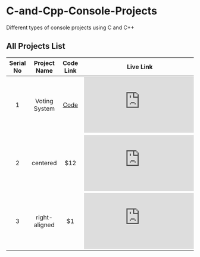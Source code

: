 # C-and-Cpp-Console-Projects
Different types of console projects using C and C++

## All Projects List
| Serial No     |      Project Name      |  Code Link                           | Live Link                          |
|:-------------:|:----------------------:|:------------------------------------:|:----------------------------------:|
| 1             |  Voting System         | [Code]()                                | [![Run on Repl.it](https://repl.it/badge/github/plibither8/2048.cpp)](https://replit.com/@MusfiqDehan/Voting-System?embed=true)                         |
| 2             |    centered            |   $12                                | [![Run on Repl.it](https://repl.it/badge/github/plibither8/2048.cpp)](https://replit.com/@MusfiqDehan/Voting-System?embed=true)                         |
| 3             | right-aligned          |    $1                                | [![Run on Repl.it](https://repl.it/badge/github/plibither8/2048.cpp)](https://replit.com/@MusfiqDehan/Voting-System?embed=true)                         |



